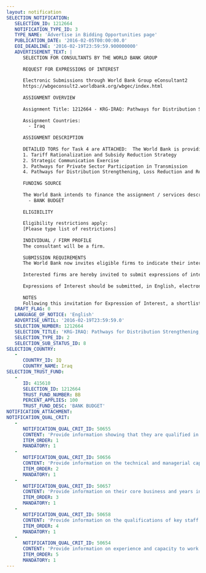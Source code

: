 ```yaml
---
layout: notification
SELECTION_NOTIFICATION: 
   SELECTION_ID: 1212664
   NOTIFICATION_TYPE_ID: 3
   TYPE_NAME: 'Advertise in Bidding Opportunities page'
   PUBLICATION_DATE: '2016-02-05T00:00:00.0'
   EOI_DEADLINE: '2016-02-19T23:59:59.900000000'
   ADVERTISEMENT_TEXT: |
      SELECTION FOR CONSULTANTS BY THE WORLD BANK GROUP
      
      REQUEST FOR EXPRESSIONS OF INTEREST
      
      Electronic Submissions through World Bank Group eConsultant2
      https://wbgeconsult2.worldbank.org/wbgec/index.html
      
      ASSIGNMENT OVERVIEW
      
      Assignment Title: 1212664 - KRG-IRAQ: Pathways for Distribution Strengthening, Loss Reduction and Revenue Enhancement in KRG
      
      Assignment Countries:
        - Iraq
      
      ASSIGNMENT DESCRIPTION
      
      DETAILED TORS for Task 4 are ATTACHED:  The World Bank is providing technical assistance to KRG in design and implementation of specific initiatives. The first phase of the technical assistance program would support the following consultancy assignments:
      1. Tariff Rationalization and Subsidy Reduction Strategy
      2. Strategic Communication Exercise
      3. Pathways for Private Sector Participation in Transmission
      4. Pathways for Distribution Strengthening, Loss Reduction and Revenue Enhancement
      
      FUNDING SOURCE
      
      The World Bank intends to finance the assignment / services described below under the following trust fund(s):
        - BANK BUDGET
      
      ELIGIBILITY
      
      Eligibility restrictions apply:
      [Please type list of restrictions]
      
      INDIVIDUAL / FIRM PROFILE
      The consultant will be a firm. 
      
      SUBMISSION REQUIREMENTS
      The World Bank now invites eligible firms to indicate their interest in providing the services.  Interested firms must provide information indicating that they are qualified to perform the services (brochures, description of similar assignments, experience in similar conditions, availability of appropriate skills among staff, etc. for firms; CV and cover letter for individuals).  Please note that the total size of all attachments should be less than 5MB.  Consultants may associate to enhance their qualifications.
      
      Interested firms are hereby invited to submit expressions of interest.
      
      Expressions of Interest should be submitted, in English, electronically through World Bank Group eTendering (https://wbgeconsult2.worldbank.org/wbgec/index.html)
      
      NOTES
      Following this invitation for Expression of Interest, a shortlist of qualified firms will be formally invited to submit proposals.  Shortlisting and selection will be subject to the availability of funding.
   DRAFT_FLAG: 0
   LANGUAGE_OF_NOTICE: 'English'
   ADVERTISE_UNTIL: '2016-02-19T23:59:59.0'
   SELECTION_NUMBER: 1212664
   SELECTION_TITLE: 'KRG-IRAQ: Pathways for Distribution Strengthening, Loss Reduction and Revenue Enhancement in KRG'
   SELECTION_TYPE_ID: 2
   SELECTION_SUB_STATUS_ID: 8
SELECTION_COUNTRY: 
   - 
      COUNTRY_ID: IQ
      COUNTRY_NAME: Iraq
SELECTION_TRUST_FUND: 
   - 
      ID: 415610
      SELECTION_ID: 1212664
      TRUST_FUND_NUMBER: BB
      PERCENT_APPLIES: 100
      TRUST_FUND_DESC: 'BANK BUDGET'
NOTIFICATION_ATTACHMENT: 
NOTIFICATION_QUAL_CRIT: 
   - 
      NOTIFICATION_QUAL_CRIT_ID: 50655
      CONTENT: 'Provide information showing that they are qualified in the field of the assignment. Please include these details in the system submitted EOI.'
      ITEM_ORDER: 1
      MANDATORY: 1
   - 
      NOTIFICATION_QUAL_CRIT_ID: 50656
      CONTENT: 'Provide information on the technical and managerial capabilities of the firm. Please include these details in the system submitted EOI.'
      ITEM_ORDER: 2
      MANDATORY: 1
   - 
      NOTIFICATION_QUAL_CRIT_ID: 50657
      CONTENT: 'Provide information on their core business and years in business. Please include these details in the system submitted EOI.'
      ITEM_ORDER: 3
      MANDATORY: 1
   - 
      NOTIFICATION_QUAL_CRIT_ID: 50658
      CONTENT: 'Provide information on the qualifications of key staff. Please include these details in the system submitted EOI.'
      ITEM_ORDER: 4
      MANDATORY: 1
   - 
      NOTIFICATION_QUAL_CRIT_ID: 50654
      CONTENT: 'Provide information on experience and capacity to work in conflict and post conflict areas. Please include these details in the system submitted EOI.'
      ITEM_ORDER: 5
      MANDATORY: 1
---
```

